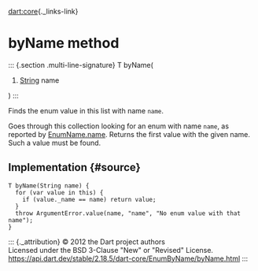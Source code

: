 [dart:core](../../dart-core/dart-core-library){._links-link}

byName method
=============

::: {.section .multi-line-signature}
T byName(

1.  [String](../string-class) name

)
:::

Finds the enum value in this list with name `name`.

Goes through this collection looking for an enum with name `name`, as
reported by [EnumName.name](../enumname/name). Returns the first value
with the given name. Such a value must be found.

Implementation {#source}
--------------

``` {.language-dart data-language="dart"}
T byName(String name) {
  for (var value in this) {
    if (value._name == name) return value;
  }
  throw ArgumentError.value(name, "name", "No enum value with that name");
}
```

::: {._attribution}
© 2012 the Dart project authors\
Licensed under the BSD 3-Clause \"New\" or \"Revised\" License.\
<https://api.dart.dev/stable/2.18.5/dart-core/EnumByName/byName.html>
:::
